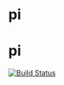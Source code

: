 # pi
# pi
[![Build Status](https://8129-186-155-13-112.ngrok.io/job/github-hook/badge/icon)](https://8129-186-155-13-112.ngrok.io/job/github-hook/)
